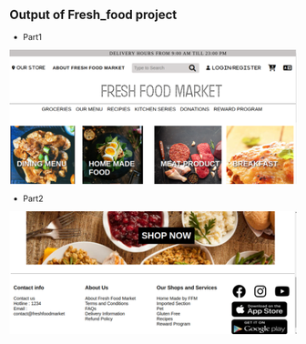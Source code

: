 ## Output of Fresh_food project



 - Part1


![Output1](images/output1.png)

- Part2

![Output2](images/output.png)
